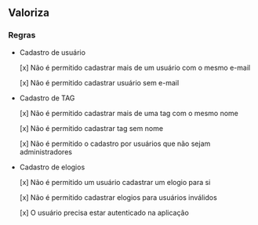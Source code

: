 ## Valoriza

### Regras

- Cadastro de usuário
  
  [x] Não é permitido cadastrar mais de um usuário com o mesmo e-mail

  [x] Não é permitido cadastrar usuário sem e-mail

- Cadastro de TAG

  [x] Não é permitido cadastrar mais de uma tag com o mesmo nome

  [x] Não é permitido cadastrar tag sem nome

  [x] Não é permitido o cadastro por usuários que não sejam administradores

- Cadastro de elogios

  [x] Não é permitido um usuário cadastrar um elogio para si
  
  [x] Não é permitido cadastrar elogios para usuários inválidos

  [x] O usuário precisa estar autenticado na aplicação